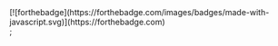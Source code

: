 <div style="display:flex; justify-content:center; align-items:center">
  [![forthebadge](https://forthebadge.com/images/badges/made-with-javascript.svg)](https://forthebadge.com)
</div>;
